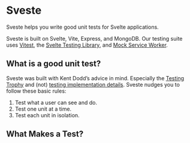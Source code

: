 # Sveste

Sveste helps you write good unit tests for Svelte applications.

<!-- problem -->
<!-- solution -->
<!-- benefits -->
<!-- features -->

Sveste is built on Svelte, Vite, Express, and MongoDB. Our testing suite uses [Vitest](https://vitest.dev/), the [Svelte Testing Library](https://testing-library.com/docs/svelte-testing-library/intro/), and [Mock Service Worker](https://mswjs.io/).

## What is a good unit test?

Sveste was built with Kent Dodd’s advice in mind. Especially the [Testing Trophy](https://kentcdodds.com/blog/the-testing-trophy-and-testing-classifications) and (not) [testing implementation details](https://kentcdodds.com/blog/testing-implementation-details). Sveste nudges you to follow these basic rules:

1. Test what a user can see and do.
2. Test one unit at a time.
3. Test each unit in isolation.

## What Makes a Test?

<!-- define parts of a test eg. Assertions, mocking, queries, etc. -->
